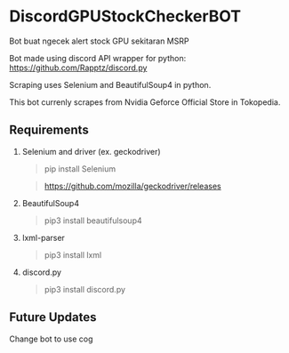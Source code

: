 # DiscordGPUStockCheckerBOT

Bot buat ngecek alert stock GPU sekitaran MSRP

Bot made using discord API wrapper for python: https://github.com/Rapptz/discord.py

Scraping uses Selenium and BeautifulSoup4 in python.

This bot currenly scrapes from Nvidia Geforce Official Store in Tokopedia.


## Requirements
1. Selenium and driver (ex. geckodriver)

    > pip install Selenium

    > https://github.com/mozilla/geckodriver/releases

2. BeautifulSoup4

    > pip3 install beautifulsoup4

3. lxml-parser

    > pip3 install lxml

4. discord.py 

    > pip3 install discord.py
    > 

## Future Updates

  Change bot to use cog
